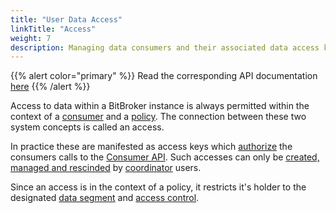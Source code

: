 ```yaml
---
title: "User Data Access"
linkTitle: "Access"
weight: 7
description: Managing data consumers and their associated data access keys
---
```


{{% alert color="primary" %}}
Read the corresponding API documentation [here](/docs/coordinator/access/)
{{% /alert %}}

Access to data within a BitBroker instance is always permitted within the context of a [consumer](/docs/concepts/users/#consumers) and a [policy](/docs/concepts/policy/). The connection between these two system concepts is called an access.

In practice these are manifested as access keys which [authorize](/docs/api-conventions/authorization/) the consumers calls to the [Consumer API](/docs/consumer/). Such accesses can only be [created, managed and rescinded](/docs/coordinator/access/) by [coordinator](/docs/concepts/users/#coordinators) users.

Since an access is in the context of a policy, it restricts it's holder to the designated [data segment](/docs/concepts/policy/#data-segment) and [access control](/docs/concepts/policy/#access-control).
